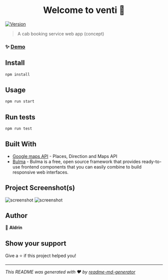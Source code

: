 <h1 align="center">Welcome to venti 👋</h1>
<p>
  <a href="https://www.npmjs.com/package/venti" target="_blank">
    <img alt="Version" src="https://img.shields.io/npm/v/venti.svg">
  </a>
</p>

> A cab booking service web app (concept)

### ✨ [Demo](https://venti-seven.vercel.app)

## Install

```sh
npm install
```

## Usage

```sh
npm run start
```

## Run tests

```sh
npm run test
```

## Built With

* [Google maps API](https://developers.google.com/maps/) - Places, Direction and Maps API
* [Bulma](https://bulma.io/) - Bulma is a free, open source framework that provides ready-to-use frontend components that you can easily combine to build responsive web interfaces.

## Project Screenshot(s)
![screenshot](https://i.imgur.com/mlaTZsm.png)
![screenshot](https://i.imgur.com/Q8YlOCu.png)

## Author

👤 **Aldrin**


## Show your support

Give a ⭐️ if this project helped you!

***
_This README was generated with ❤️ by [readme-md-generator](https://github.com/kefranabg/readme-md-generator)_